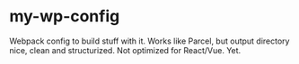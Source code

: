 # my-wp-config
Webpack config to build stuff with it. Works like Parcel, but output directory nice, clean and structurized. Not optimized for React/Vue. Yet.
